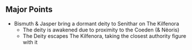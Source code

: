 ## Major Points
- Bismuth & Jasper bring a dormant deity to Senithar on The Kilfenora
	- The deity is awakened due to proximity to the Coeden (& Nëoris)
	- The Deity escapes The Kilfenora, taking the closest authority figure with it